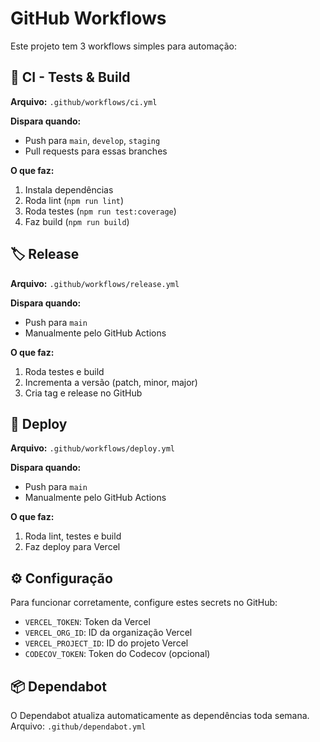 # GitHub Workflows

Este projeto tem 3 workflows simples para automação:

## 🧪 CI - Tests & Build
**Arquivo:** `.github/workflows/ci.yml`

**Dispara quando:**
- Push para `main`, `develop`, `staging`
- Pull requests para essas branches

**O que faz:**
1. Instala dependências
2. Roda lint (`npm run lint`)
3. Roda testes (`npm run test:coverage`)
4. Faz build (`npm run build`)

## 🏷️ Release
**Arquivo:** `.github/workflows/release.yml`

**Dispara quando:**
- Push para `main`
- Manualmente pelo GitHub Actions

**O que faz:**
1. Roda testes e build
2. Incrementa a versão (patch, minor, major)
3. Cria tag e release no GitHub

## 🚀 Deploy
**Arquivo:** `.github/workflows/deploy.yml`

**Dispara quando:**
- Push para `main`
- Manualmente pelo GitHub Actions

**O que faz:**
1. Roda lint, testes e build
2. Faz deploy para Vercel

## ⚙️ Configuração

Para funcionar corretamente, configure estes secrets no GitHub:

- `VERCEL_TOKEN`: Token da Vercel
- `VERCEL_ORG_ID`: ID da organização Vercel
- `VERCEL_PROJECT_ID`: ID do projeto Vercel
- `CODECOV_TOKEN`: Token do Codecov (opcional)

## 📦 Dependabot

O Dependabot atualiza automaticamente as dependências toda semana.
Arquivo: `.github/dependabot.yml` 